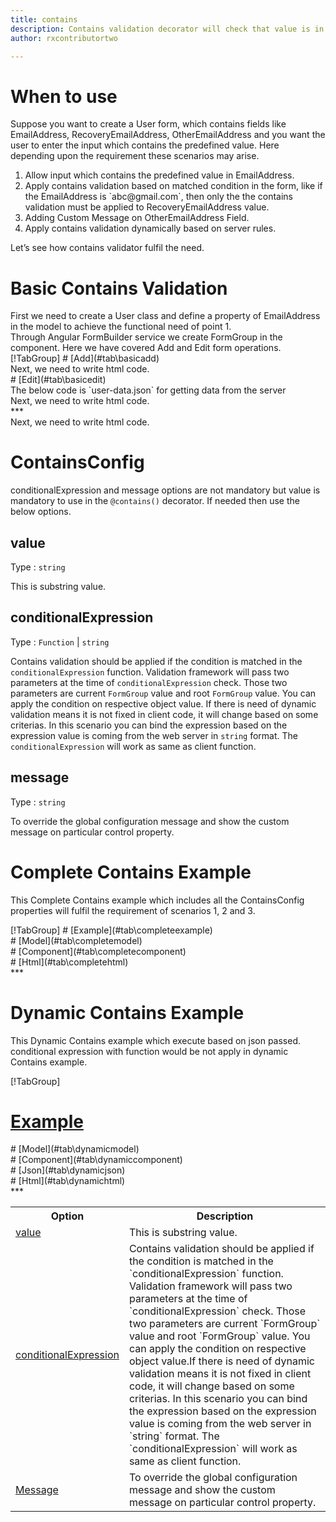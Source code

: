 ```yaml
---
title: contains  
description: Contains validation decorator will check that value is in the input, It will not allow to enter input that not contains the predefined value.
author: rxcontributortwo

---
```

# When to use
Suppose you want to create a User form, which contains fields like EmailAddress, RecoveryEmailAddress, OtherEmailAddress and you want the user to enter the input which contains the predefined value. Here depending upon the requirement these scenarios may arise.
<ol>
	<li>Allow input which contains the predefined value in EmailAddress.</li>
	<li>Apply contains validation based on matched condition in the form, like if the EmailAddress is `abc@gmail.com`, then only the the       contains validation must be applied to RecoveryEmailAddress value.</li>
	<li>Adding Custom Message on OtherEmailAddress Field.</li>
	<li>Apply contains validation dynamically based on server rules.</li>
</ol>
Let’s see how contains validator fulfil the need.

# Basic Contains Validation
<data-scope scope="['decorator']">
First we need to create a User class and define a property of EmailAddress in the model to achieve the functional need of point 1.
<div component="app-code" key="contains-add-model"></div> 
</data-scope>
Through Angular FormBuilder service we create FormGroup in the component.
Here we have covered Add and Edit form operations. 

<data-scope scope="['decorator']">
<div component="app-tabs" key="basic-operations"></div>
[!TabGroup]
# [Add](#tab\basicadd)
<div component="app-code" key="contains-add-component"></div> 
Next, we need to write html code.
<div component="app-code" key="contains-add-html"></div> 
<div component="app-contains-add" title="contains Decorator for add Example"></div>
# [Edit](#tab\basicedit)
<div component="app-code" key="contains-edit-component"></div>
The below code is `user-data.json` for getting data from the server 
<div component="app-code" key="data-json"></div> 
Next, we need to write html code.
<div component="app-code" key="contains-edit-html"></div> 
<div component="app-contains-add" title="contains Decorator for edit Example"></div>
***
</data-scope>

<data-scope scope="['validator','templateDriven']">
<div component="app-code" key="contains-add-component"></div> 
Next, we need to write html code.
<div component="app-code" key="contains-add-html"></div> 
<div component="app-contains-add" title="contains Decorator for add Example"></div>
</data-scope>

# ContainsConfig 
conditionalExpression and message options are not mandatory but value is mandatory to use in the `@contains()` decorator. If needed then use the below options.

<table class="table table-bordered table-striped">
<tr><th>Option</th><th>Description</th></tr>
<tr><td><a href="#value" (click)='scrollTo("#value")' title="value">value</a></td><td>This is substring value.</td></tr>
<tr><td><a href="#conditionalExpression" (click)='scrollTo("#conditionalExpression")' title="conditionalExpression">conditionalExpression</a></td><td>Contains validation should be applied if the condition is matched in the `conditionalExpression` function. Validation framework will pass two parameters at the time of `conditionalExpression` check. Those two parameters are current `FormGroup` value and root `FormGroup` value. You can apply the condition on respective object value.If there is need of dynamic validation means it is not fixed in client code, it will change based on some criterias. In this scenario you can bind the expression based on the expression value is coming from the web server in `string` format. The `conditionalExpression` will work as same as client function.</td></tr>
<tr><td><a href="#message"  (click)='scrollTo("#message")' title="message">Message</a></td><td>To override the global configuration message and show the custom message on particular control property.</td></tr>

## value 
Type :  `string` 

This is substring value.

<div component="app-code" key="contains-valueExample-model"></div> 
<div component="app-example-runner" ref-component="app-contains-value" title="contains decorators with value" key="value"></div>

## conditionalExpression 
Type :  `Function`  |  `string` 

Contains validation should be applied if the condition is matched in the `conditionalExpression` function. Validation framework will pass two parameters at the time of `conditionalExpression` check. Those two parameters are current `FormGroup` value and root `FormGroup` value. You can apply the condition on respective object value.
If there is need of dynamic validation means it is not fixed in client code, it will change based on some criterias. In this scenario you can bind the expression based on the expression value is coming from the web server in `string` format. The `conditionalExpression` will work as same as client function.

<div component="app-note" key="contains-conditionalExpressionExampleFunction-model"></div>
<div component="app-code" key="contains-conditionalExpressionExampleFunction-model"></div> 
<div component="app-note" key="contains-conditionalExpressionExampleString-model"></div> 
<div component="app-code" key="contains-conditionalExpressionExampleString-model"></div> 

<div component="app-example-runner" ref-component="app-contains-conditionalExpression" title="contains decorators with conditionalExpression" key="conditionalExpression"></div>

## message 
Type :  `string` 

To override the global configuration message and show the custom message on particular control property.

<div component="app-code" key="contains-messageExample-model"></div> 
<div component="app-example-runner" ref-component="app-contains-message" title="contains decorators with message" key="message"></div>

# Complete Contains Example

This Complete Contains example which includes all the ContainsConfig properties will fulfil the requirement of scenarios 1, 2 and 3.

<div component="app-tabs" key="complete"></div>
[!TabGroup]
# [Example](#tab\completeexample)
<div component="app-contains-complete"></div>
<data-scope scope="['decorator']">
# [Model](#tab\completemodel)
<div component="app-code" key="contains-complete-model"></div> 
</data-scope>
# [Component](#tab\completecomponent)
<div component="app-code" key="contains-complete-component"></div> 
# [Html](#tab\completehtml)
<div component="app-code" key="contains-complete-html"></div> 
***

# Dynamic Contains Example

This Dynamic Contains example which execute based on json passed. conditional expression with function would be not apply in dynamic Contains example. 

<div component="app-tabs" key="dynamic"></div>

[!TabGroup]
# [Example](#tab\dynamicexample)
<div component="app-contains-dynamic"></div>
<data-scope scope="['decorator']">
# [Model](#tab\dynamicmodel)
<div component="app-code" key="contains-dynamic-model"></div>
</data-scope>
# [Component](#tab\dynamiccomponent)
<div component="app-code" key="contains-dynamic-component"></div>
# [Json](#tab\dynamicjson)
<div component="app-code" key="contains-dynamic-json"></div>
# [Html](#tab\dynamichtml)
<div component="app-code" key="contains-dynamic-html"></div> 
***